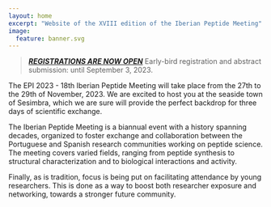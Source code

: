 ```yaml
---
layout: home
excerpt: "Website of the XVIII edition of the Iberian Peptide Meeting"
image:
  feature: banner.svg
---
```


> [_**REGISTRATIONS ARE NOW OPEN**_](/XVIII/registration)
> Early-bird registration and abstract submission: until September 3, 2023.

The EPI 2023 - 18th Iberian Peptide Meeting will take place from the 27th to the 29th of
November, 2023. We are excited to host you at the seaside town of Sesimbra,
which we are sure will provide the perfect backdrop for three days of
scientific exchange.

The Iberian Peptide Meeting is a biannual event with a history spanning
decades, organized to foster exchange and collaboration between the Portuguese
and Spanish research communities working on peptide science. The meeting covers
varied fields, ranging from peptide synthesis to structural characterization
and to biological interactions and activity. 

Finally, as is tradition, focus is being put on facilitating attendance
by young researchers. This is done as a way to boost both researcher exposure
and networking, towards a stronger future community.


